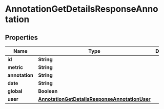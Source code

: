 

# AnnotationGetDetailsResponseAnnotation


## Properties

| Name | Type | Description | Notes |
|------------ | ------------- | ------------- | -------------|
|**id** | **String** |  |  [optional] |
|**metric** | **String** |  |  [optional] |
|**annotation** | **String** |  |  [optional] |
|**date** | **String** |  |  [optional] |
|**global** | **Boolean** |  |  [optional] |
|**user** | [**AnnotationGetDetailsResponseAnnotationUser**](AnnotationGetDetailsResponseAnnotationUser.md) |  |  [optional] |



